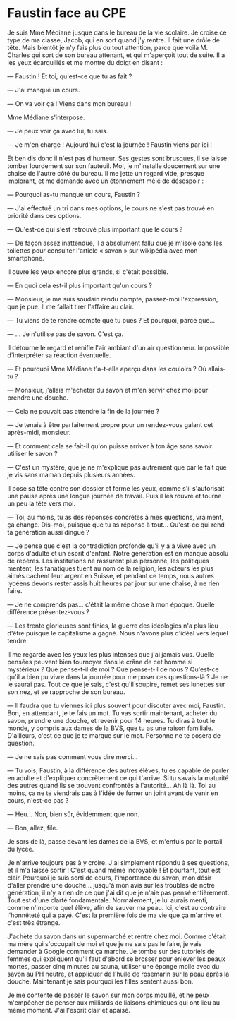 # Faustin face au CPE

Je suis Mme Médiane jusque dans le bureau de la vie scolaire.
Je croise ce type de ma classe, Jacob, qui en sort quand j'y rentre.
Il fait une drôle de tête.
Mais bientôt je n'y fais plus du tout attention, parce que voilà M. Charles qui sort de son bureau attenant, et qui m'aperçoit tout de suite.
Il a les yeux écarquillés et me montre du doigt en disant :

— Faustin ! Et toi, qu'est-ce que tu as fait ?

— J'ai manqué un cours.

— On va voir ça ! Viens dans mon bureau !

Mme Médiane s'interpose.

— Je peux voir ça avec lui, tu sais.

— Je m'en charge ! Aujourd'hui c'est la journée ! Faustin viens par ici !

Et ben dis donc il n'est pas d'humeur.
Ses gestes sont brusques, il se laisse tomber lourdement sur son fauteuil.
Moi, je m'installe doucement sur une chaise de l'autre côté du bureau.
Il me jette un regard vide, presque implorant, et me demande avec un étonnement mêlé de désespoir :

— Pourquoi as-tu manqué un cours, Faustin ?

— J'ai effectué un tri dans mes options, le cours ne s'est pas trouvé en priorité dans ces options.

— Qu'est-ce qui s'est retrouvé plus important que le cours ?

— De façon assez inattendue, il a absolument fallu que je m'isole dans les toilettes pour consulter l'article « savon » sur wikipédia avec mon smartphone.

Il ouvre les yeux encore plus grands, si c'était possible.

— En quoi cela est-il plus important qu'un cours ?

— Monsieur, je me suis soudain rendu compte, passez-moi l'expression, que je pue.
Il me fallait tirer l'affaire au clair.

— Tu viens de te rendre compte que tu pues ? Et pourquoi, parce que...

— ... Je n'utilise pas de savon. C'est ça.

Il détourne le regard et renifle l'air ambiant d'un air questionneur.
Impossible d'interpréter sa réaction éventuelle.

— Et pourquoi Mme Médiane t'a-t-elle aperçu dans les couloirs ? Où allais-tu ?

— Monsieur, j'allais m'acheter du savon et m'en servir chez moi pour prendre une douche.

— Cela ne pouvait pas attendre la fin de la journée ?

— Je tenais à être parfaitement propre pour un rendez-vous galant cet après-midi, monsieur.

— Et comment cela se fait-il qu'on puisse arriver à ton âge sans savoir utiliser le savon ?

— C'est un mystère, que je ne m'explique pas autrement que par le fait que je vis sans maman depuis plusieurs années.

Il pose sa tête contre son dossier et ferme les yeux, comme s'il s'autorisait une pause après une longue journée de travail.
Puis il les rouvre et tourne un peu la tête vers moi.

— Toi, au moins, tu as des réponses concrètes à mes questions, vraiment, ça change.
Dis-moi, puisque que tu as réponse à tout... Qu'est-ce qui rend ta génération aussi dingue ?

— Je pense que c'est la contradiction profonde qu'il y a à vivre avec un corps d'adulte et un esprit d'enfant.
Notre génération est en manque absolu de repères.
Les institutions ne rassurent plus personne, les politiques mentent, les fanatiques tuent au nom de la religion, les acteurs les plus aimés cachent leur argent en Suisse, et pendant ce temps, nous autres lycéens devons rester assis huit heures par jour sur une chaise, à ne rien faire.

— Je ne comprends pas... c'était la même chose à mon époque.
Quelle différence présentez-vous ?

— Les trente glorieuses sont finies, la guerre des idéologies n'a plus lieu d'être puisque le capitalisme a gagné.
Nous n'avons plus d'idéal vers lequel tendre.

Il me regarde avec les yeux les plus intenses que j'ai jamais vus.
Quelle pensées peuvent bien tournoyer dans le crâne de cet homme si mystérieux ?
Que pense-t-il de moi ?
Que pense-t-il de nous ?
Qu'est-ce qu'il a bien pu vivre dans la journée pour me poser ces questions-là ?
Je ne le saurai pas.
Tout ce que je sais, c'est qu'il soupire, remet ses lunettes sur son nez, et se rapproche de son bureau.

— Il faudra que tu viennes ici plus souvent pour discuter avec moi, Faustin.
Bon, en attendant, je te fais un mot.
Tu vas sortir maintenant, acheter du savon, prendre une douche, et revenir pour 14 heures.
Tu diras à tout le monde, y compris aux dames de la BVS, que tu as une raison familiale.
D'ailleurs, c'est ce que je te marque sur le mot.
Personne ne te posera de question.

— Je ne sais pas comment vous dire merci...

— Tu vois, Faustin, à la différence des autres élèves, tu es capable de parler en adulte et d'expliquer concrètement ce qui t'arrive.
Si tu savais la maturité des autres quand ils se trouvent confrontés à l'autorité...
Ah là là.
Toi au moins, ça ne te viendrais pas à l'idée de fumer un joint avant de venir en cours, n'est-ce pas ?

— Heu... Non, bien sûr, évidemment que non.

— Bon, allez, file.

Je sors de là, passe devant les dames de la BVS, et m'enfuis par le portail du lycée.

Je n'arrive toujours pas à y croire.
J'ai simplement répondu à ses questions, et il m'a laissé sortir !
C'est quand même incroyable !
Et pourtant, tout est clair.
Pourquoi je suis sorti de cours, l'importance du savon, mon désir d'aller prendre une douche...
jusqu'à mon avis sur les troubles de notre génération, il n'y a rien de ce que j'ai dit que je n'aie pas pensé entièrement.
Tout est d'une clarté fondamentale.
Normalement, je lui aurais menti, comme n'importe quel élève, afin de sauver ma peau.
Ici, c'est au contraire l'honnêteté qui a payé.
C'est la première fois de ma vie que ça m'arrive et c'est très étrange.

J'achète du savon dans un supermarché et rentre chez moi.
Comme c'était ma mère qui s'occupait de moi et que je ne sais pas le faire, je vais demander à Google comment ça marche.
Je tombe sur des tutoriels de femmes qui expliquent qu'il faut d'abord se brosser pour enlever les peaux mortes, passer cinq minutes au sauna, utiliser une éponge molle avec du savon au PH neutre, et appliquer de l'huile de rosemarin sur la peau après la douche.
Maintenant je sais pourquoi les filles sentent aussi bon.

Je me contente de passer le savon sur mon corps mouillé, et ne peux m'empêcher de penser aux milliards de liaisons chimiques qui ont lieu au même moment.
J'ai l'esprit clair et apaisé.
